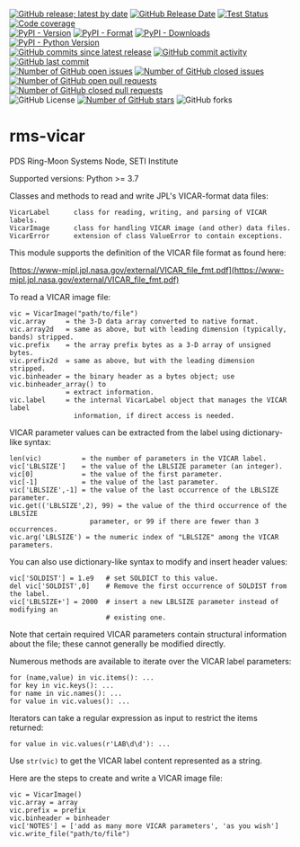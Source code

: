 [![GitHub release; latest by date](https://img.shields.io/github/v/release/SETI/rms-vicar)](https://github.com/SETI/rms-vicar/releases)
[![GitHub Release Date](https://img.shields.io/github/release-date/SETI/rms-vicar)](https://github.com/SETI/rms-vicar/releases)
[![Test Status](https://img.shields.io/github/actions/workflow/status/SETI/rms-vicar/run-tests.yml?branch=main)](https://github.com/SETI/rms-vicar/actions)
[![Code coverage](https://img.shields.io/codecov/c/github/SETI/rms-vicar/main?logo=codecov)](https://codecov.io/gh/SETI/rms-vicar)
<br />
[![PyPI - Version](https://img.shields.io/pypi/v/rms-vicar)](https://pypi.org/project/rms-vicar)
[![PyPI - Format](https://img.shields.io/pypi/format/rms-vicar)](https://pypi.org/project/rms-vicar)
[![PyPI - Downloads](https://img.shields.io/pypi/dm/rms-vicar)](https://pypi.org/project/rms-vicar)
[![PyPI - Python Version](https://img.shields.io/pypi/pyversions/rms-vicar)](https://pypi.org/project/rms-vicar)
<br />
[![GitHub commits since latest release](https://img.shields.io/github/commits-since/SETI/rms-vicar/latest)](https://github.com/SETI/rms-vicar/commits/main/)
[![GitHub commit activity](https://img.shields.io/github/commit-activity/m/SETI/rms-vicar)](https://github.com/SETI/rms-vicar/commits/main/)
[![GitHub last commit](https://img.shields.io/github/last-commit/SETI/rms-vicar)](https://github.com/SETI/rms-vicar/commits/main/)
<br />
[![Number of GitHub open issues](https://img.shields.io/github/issues-raw/SETI/rms-vicar)](https://github.com/SETI/rms-vicar/issues)
[![Number of GitHub closed issues](https://img.shields.io/github/issues-closed-raw/SETI/rms-vicar)](https://github.com/SETI/rms-vicar/issues)
[![Number of GitHub open pull requests](https://img.shields.io/github/issues-pr-raw/SETI/rms-vicar)](https://github.com/SETI/rms-vicar/pulls)
[![Number of GitHub closed pull requests](https://img.shields.io/github/issues-pr-closed-raw/SETI/rms-vicar)](https://github.com/SETI/rms-vicar/pulls)
<br />
![GitHub License](https://img.shields.io/github/license/SETI/rms-vicar)
[![Number of GitHub stars](https://img.shields.io/github/stars/SETI/rms-vicar)](https://github.com/SETI/rms-vicar/stargazers)
![GitHub forks](https://img.shields.io/github/forks/SETI/rms-vicar)

# rms-vicar

PDS Ring-Moon Systems Node, SETI Institute

Supported versions: Python >= 3.7

Classes and methods to read and write JPL's VICAR-format data files:

    VicarLabel      class for reading, writing, and parsing of VICAR labels.
    VicarImage      class for handling VICAR image (and other) data files.
    VicarError      extension of class ValueError to contain exceptions.

This module supports the definition of the VICAR file format as found here:

[https://www-mipl.jpl.nasa.gov/external/VICAR_file_fmt.pdf](https://www-mipl.jpl.nasa.gov/external/VICAR_file_fmt.pdf)

To read a VICAR image file:

    vic = VicarImage("path/to/file")
    vic.array     = the 3-D data array converted to native format.
    vic.array2d   = same as above, but with leading dimension (typically, bands) stripped.
    vic.prefix    = the array prefix bytes as a 3-D array of unsigned bytes.
    vic.prefix2d  = same as above, but with the leading dimension stripped.
    vic.binheader = the binary header as a bytes object; use vic.binheader_array() to
                  = extract information.
    vic.label     = the internal VicarLabel object that manages the VICAR label
                    information, if direct access is needed.

VICAR parameter values can be extracted from the label using dictionary-like syntax:

    len(vic)          = the number of parameters in the VICAR label.
    vic['LBLSIZE']    = the value of the LBLSIZE parameter (an integer).
    vic[0]            = the value of the first parameter.
    vic[-1]           = the value of the last parameter.
    vic['LBLSIZE',-1] = the value of the last occurrence of the LBLSIZE parameter.
    vic.get(('LBLSIZE',2), 99) = the value of the third occurrence of the LBLSIZE
                        parameter, or 99 if there are fewer than 3 occurrences.
    vic.arg('LBLSIZE') = the numeric index of "LBLSIZE" among the VICAR parameters.

You can also use dictionary-like syntax to modify and insert header values:

    vic['SOLDIST'] = 1.e9   # set SOLDICT to this value.
    del vic['SOLDIST',0]    # Remove the first occurrence of SOLDIST from the label.
    vic['LBLSIZE+'] = 2000  # insert a new LBLSIZE parameter instead of modifying an
                            # existing one.

Note that certain required VICAR parameters contain structural information about the file;
these cannot generally be modified directly.

Numerous methods are available to iterate over the VICAR label parameters:

    for (name,value) in vic.items(): ...
    for key in vic.keys(): ...
    for name in vic.names(): ...
    for value in vic.values(): ...

Iterators can take a regular expression as input to restrict the items returned:

    for value in vic.values(r'LAB\d\d'): ...

Use `str(vic)` to get the VICAR label content represented as a string.

Here are the steps to create and write a VICAR image file:

    vic = VicarImage()
    vic.array = array
    vic.prefix = prefix
    vic.binheader = binheader
    vic['NOTES'] = ['add as many more VICAR parameters', 'as you wish']
    vic.write_file("path/to/file")
